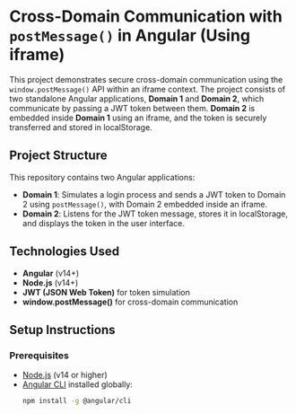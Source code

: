 # Cross-Domain Communication with `postMessage()` in Angular (Using iframe)

This project demonstrates secure cross-domain communication using the `window.postMessage()` API within an iframe context. The project consists of two standalone Angular applications, **Domain 1** and **Domain 2**, which communicate by passing a JWT token between them. **Domain 2** is embedded inside **Domain 1** using an iframe, and the token is securely transferred and stored in localStorage.

## Project Structure

This repository contains two Angular applications:
- **Domain 1**: Simulates a login process and sends a JWT token to Domain 2 using `postMessage()`, with Domain 2 embedded inside an iframe.
- **Domain 2**: Listens for the JWT token message, stores it in localStorage, and displays the token in the user interface.

## Technologies Used

- **Angular** (v14+)
- **Node.js** (v14+)
- **JWT (JSON Web Token)** for token simulation
- **window.postMessage()** for cross-domain communication

## Setup Instructions

### Prerequisites

- [Node.js](https://nodejs.org/en/download/) (v14 or higher)
- [Angular CLI](https://angular.io/cli) installed globally: 
  ```bash
  npm install -g @angular/cli
